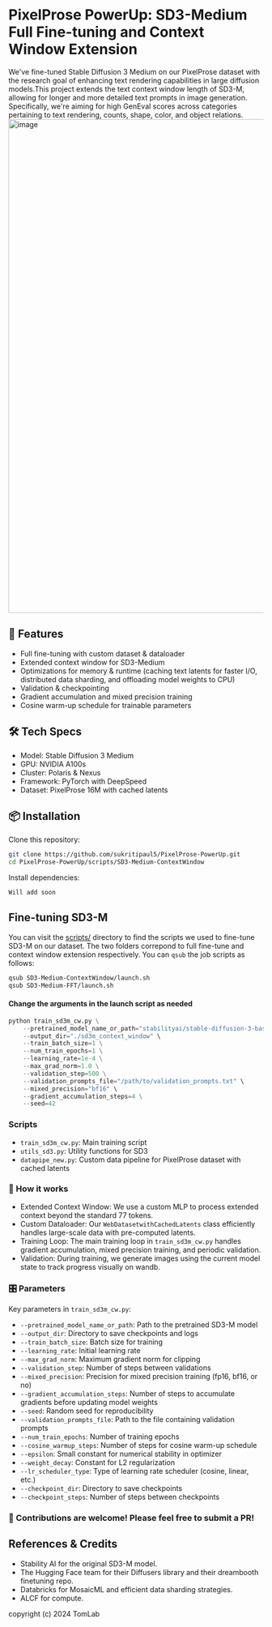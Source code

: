 
# PixelProse PowerUp: SD3-Medium Full Fine-tuning and Context Window Extension
We've fine-tuned Stable Diffusion 3 Medium  on our PixelProse dataset with the research goal of enhancing text rendering capabilities in large diffusion models.This project extends the text context window length of SD3-M, allowing for longer and more detailed text prompts in image generation. 
Specifically, we're aiming for high GenEval scores across categories pertaining to text rendering, counts, shape, color, and object relations. 
<img width="975" alt="image" src="https://github.com/user-attachments/assets/27e8ee7a-8e8b-4915-b6f2-9071567e21aa">

## 🚀 Features
- Full fine-tuning with custom dataset & dataloader
- Extended context window for SD3-Medium
- Optimizations for memory & runtime (caching text latents for faster I/O, distributed data sharding, and offloading model weights to CPU)
- Validation & checkpointing 
- Gradient accumulation and mixed precision training
- Cosine warm-up schedule for trainable parameters


## 🛠️ Tech Specs

- Model: Stable Diffusion 3 Medium
- GPU: NVIDIA A100s 
- Cluster: Polaris & Nexus
- Framework: PyTorch with DeepSpeed
- Dataset: PixelProse 16M with cached latents

## 📦 Installation

Clone this repository:

```bash
git clone https://github.com/sukritipaul5/PixelProse-PowerUp.git
cd PixelProse-PowerUp/scripts/SD3-Medium-ContextWindow
```

Install dependencies:

```bash
Will add soon
```


## Fine-tuning SD3-M
You can visit the [scripts/](https://github.com/sukritipaul5/PixelProse-PowerUp/tree/main/scripts/) directory to find the scripts we used to fine-tune SD3-M on our dataset. The  two folders correpond to full fine-tune and context window extension respectively.
You can ```qsub``` the job scripts as follows:

```bash
qsub SD3-Medium-ContextWindow/launch.sh
qsub SD3-Medium-FFT/launch.sh
```
#### Change the arguments in the launch script as needed 
```python
python train_sd3m_cw.py \
    --pretrained_model_name_or_path="stabilityai/stable-diffusion-3-base" \
    --output_dir="./sd3m_context_window" \
    --train_batch_size=1 \
    --num_train_epochs=1 \
    --learning_rate=1e-4 \
    --max_grad_norm=1.0 \
    --validation_step=500 \
    --validation_prompts_file="/path/to/validation_prompts.txt" \
    --mixed_precision="bf16" \
    --gradient_accumulation_steps=4 \
    --seed=42
```

### Scripts
- `train_sd3m_cw.py`: Main training script
- `utils_sd3.py`: Utility functions for SD3
- `datapipe_new.py`: Custom data pipeline for PixelProse dataset with cached latents

### 🧠 How it works
- Extended Context Window: We use a custom MLP to process extended context beyond the standard 77 tokens.
- Custom Dataloader: Our `WebDatasetwithCachedLatents` class efficiently handles large-scale data with pre-computed latents.
- Training Loop: The main training loop in `train_sd3m_cw.py` handles gradient accumulation, mixed precision training, and periodic validation.
- Validation: During training, we generate images using the current model state to track progress visually on wandb.


### 🎛️ Parameters
Key parameters in  `train_sd3m_cw.py`:


- `--pretrained_model_name_or_path`: Path to the pretrained SD3-M model
- `--output_dir`: Directory to save checkpoints and logs
- `--train_batch_size`: Batch size for training
- `--learning_rate`: Initial learning rate
- `--max_grad_norm`: Maximum gradient norm for clipping
- `--validation_step`: Number of steps between validations
- `--mixed_precision`: Precision for mixed precision training (fp16, bf16, or no)
- `--gradient_accumulation_steps`: Number of steps to accumulate gradients before updating model weights
- `--seed`: Random seed for reproducibility
- `--validation_prompts_file`: Path to the file containing validation prompts
- `--num_train_epochs`: Number of training epochs
- `--cosine_warmup_steps`: Number of steps for cosine warm-up schedule
- `--epsilon`: Small constant for numerical stability in optimizer
- `--weight_decay`: Constant for L2 regularization
- `--lr_scheduler_type`: Type of learning rate scheduler (cosine, linear, etc.)
- `--checkpoint_dir`: Directory to save checkpoints
- `--checkpoint_steps`: Number of steps between checkpoints


### 🤝 Contributions are welcome! Please feel free to submit a PR!


## References & Credits
- Stability AI for the original SD3-M model.
- The Hugging Face team for their Diffusers library and their dreambooth finetuning repo.
- Databricks for MosaicML and efficient data sharding strategies.
- ALCF for compute.

copyright (c) 2024 TomLab

